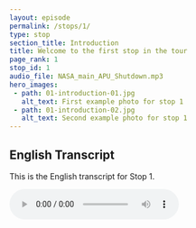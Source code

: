 ```yaml
---
layout: episode
permalink: /stops/1/
type: stop
section_title: Introduction
title: Welcome to the first stop in the tour
page_rank: 1
stop_id: 1
audio_file: NASA_main_APU_Shutdown.mp3
hero_images:
 - path: 01-introduction-01.jpg
   alt_text: First example photo for stop 1
 - path: 01-introduction-02.jpg
   alt_text: Second example photo for stop 1
---
```


<div>
  <h2>English Transcript</h2>
  <p>This is the English transcript for Stop 1.</p>
  <audio controls>
    <source src="{{ site.baseurl }}/audio/NASA_main_APU_Shutdown.mp3" type="audio/mpeg">
    Your browser does not support the audio element.
  </audio>
</div>
